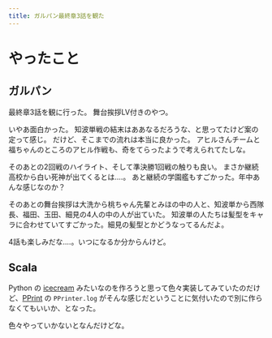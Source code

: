 ```yaml
---
title: ガルパン最終章3話を観た
---
```


# やったこと

## ガルパン

最終章3話を観に行った。
舞台挨拶LV付きのやつ。

いやあ面白かった。
知波単戦の結末はああなるだろうな、と思ってたけど案の定って感じ。
だけど、そこまでの流れは本当に良かった。
アヒルさんチームと福ちゃんのところのアヒル作戦も、奇をてらったようで考えられてたしな。

そのあとの2回戦のハイライト、そして準決勝1回戦の触りも良い。
まさか継続高校から白い死神が出てくるとは‥‥。
あと継続の学園艦もすごかった。年中あんな感じなのか？

そのあとの舞台挨拶は大洗から桃ちゃん先輩とみほの中の人と、知波単から西隊長、福田、玉田、細見の4人の中の人が出ていた。
知波単の人たちは髪型をキャラに合わせていてすごかった。細見の髪型とかどうなってるんだよ。

4話も楽しみだな‥‥。いつになるか分からんけど。

## Scala

Python の [icecream](https://github.com/gruns/icecream) みたいなのを作ろうと思って色々実装してみていたのだけど、[PPrint](https://github.com/com-lihaoyi/PPrint) の `PPrinter.log` がそんな感じだということに気付いたので別に作らなくてもいいか、となった。

色々やっていかないとなんだけどな。
